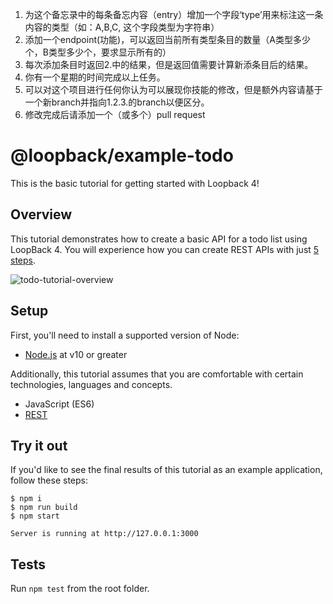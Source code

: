 1. 为这个备忘录中的每条备忘内容（entry）增加一个字段‘type’用来标注这一条内容的类型（如：A,B,C, 这个字段类型为字符串）
2. 添加一个endpoint(功能)，可以返回当前所有类型条目的数量（A类型多少个，B类型多少个，要求显示所有的）
3. 每次添加条目时返回2.中的结果，但是返回值需要计算新添条目后的结果。
4. 你有一个星期的时间完成以上任务。
6. 可以对这个项目进行任何你认为可以展现你技能的修改，但是额外内容请基于一个新branch并指向1.2.3.的branch以便区分。
7. 修改完成后请添加一个（或多个）pull request

# @loopback/example-todo

This is the basic tutorial for getting started with Loopback 4!

## Overview

This tutorial demonstrates how to create a basic API for a todo list using
LoopBack 4. You will experience how you can create REST APIs with just
[5 steps](#steps).

![todo-tutorial-overview](https://loopback.io/pages/en/lb4/imgs/todo-overview.png)

## Setup

First, you'll need to install a supported version of Node:

- [Node.js](https://nodejs.org/en/) at v10 or greater

Additionally, this tutorial assumes that you are comfortable with certain
technologies, languages and concepts.

- JavaScript (ES6)
- [REST](http://www.restapitutorial.com/lessons/whatisrest.html)

## Try it out

If you'd like to see the final results of this tutorial as an example
application, follow these steps:


    $ npm i
    $ npm run build
    $ npm start

    Server is running at http://127.0.0.1:3000

## Tests

Run `npm test` from the root folder.

